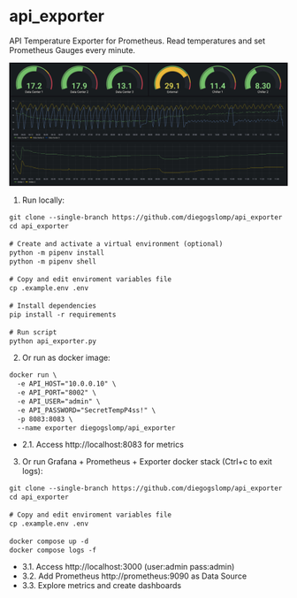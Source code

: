 # api_exporter

API Temperature Exporter for Prometheus. Read temperatures and set Prometheus Gauges every minute.

<p align="center">
  <img src="https://raw.githubusercontent.com/diegogslomp/api_exporter/master/docker/img.png" style="max-height: 440px;"/>
</p>


1. Run locally:
```
git clone --single-branch https://github.com/diegogslomp/api_exporter
cd api_exporter

# Create and activate a virtual environment (optional)
python -m pipenv install
python -m pipenv shell

# Copy and edit enviroment variables file
cp .example.env .env

# Install dependencies
pip install -r requirements

# Run script
python api_exporter.py
```

2. Or run as docker image:
```
docker run \
  -e API_HOST="10.0.0.10" \
  -e API_PORT="8002" \
  -e API_USER="admin" \
  -e API_PASSWORD="SecretTempP4ss!" \
  -p 8083:8083 \
  --name exporter diegogslomp/api_exporter
```

- 2.1. Access http://localhost:8083 for metrics


3. Or run Grafana + Prometheus + Exporter docker stack (Ctrl+c to exit logs):
```
git clone --single-branch https://github.com/diegogslomp/api_exporter
cd api_exporter

# Copy and edit enviroment variables file
cp .example.env .env

docker compose up -d
docker compose logs -f
```

- 3.1. Access http://localhost:3000 (user:admin pass:admin)
- 3.2. Add Prometheus http://prometheus:9090 as Data Source
- 3.3. Explore metrics and create dashboards
